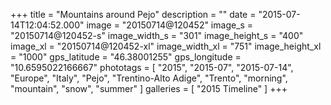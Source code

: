 +++
title = "Mountains around Pejo"
description = ""
date = "2015-07-14T12:04:52.000"
image = "20150714@120452"
image_s = "20150714@120452-s"
image_width_s = "301"
image_height_s = "400"
image_xl = "20150714@120452-xl"
image_width_xl = "751"
image_height_xl = "1000"
gps_latitude = "46.38001255"
gps_longitude = "10.6595022166667"
phototags = [ "2015", "2015-07", "2015-07-14", "Europe", "Italy", "Pejo", "Trentino-Alto Adige", "Trento", "morning", "mountain", "snow", "summer" ]
galleries = [ "2015 Timeline" ]
+++
